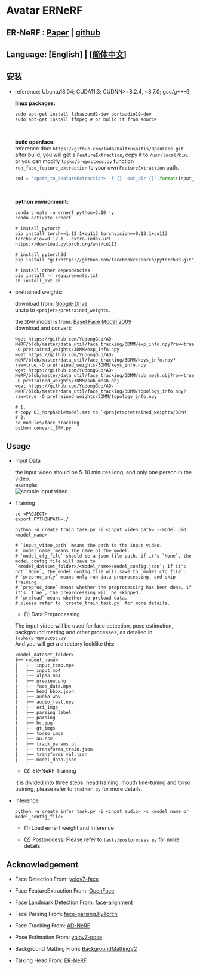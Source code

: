 # Avatar ERNeRF

## ER-NeRF : [Paper](https://arxiv.org/abs/2307.09323) | [github](https://github.com/Fictionarry/ER-NeRF.git)

## Language: [English] | [[简体中文](README_CN.md)]

## 安装

- reference: Ubuntu18.04; CUDA11.3; CUDNN>=8.2.4, <8.7.0; gcc/g++-9;

    **linux packages:**
    <br>
    ```shell
    sudo apt-get install libasound2-dev portaudio19-dev
    sudo apt-get install ffmpeg # or build it from source
    ```
    <br>

    **build openface:**
    <br>
    reference doc: `https://github.com/TadasBaltrusaitis/OpenFace.git`<br>
    after build, you will get a `FeatureExtraction`, copy it to `/usr/local/bin`.
    <br>
    or you can modify `tasks/preprocess.py` function `run_face_feature_extraction` to your own `FeatureExtraction` path.
    ```python
    cmd = "<path_to_FeatureExtraction> -f {} -out_dir {}".format(input_path, temp_dir)
    ```
    <br>

    **python environment:**
    <br>
    ```shell
    conda create -n ernerf python=3.10 -y
    conda activate ernerf

    # install pytorch
    pip install torch==1.12.1+cu113 torchvision==0.13.1+cu113 torchaudio==0.12.1 --extra-index-url https://download.pytorch.org/whl/cu113

    # install pytorch3d
    pip install "git+https://github.com/facebookresearch/pytorch3d.git"

    # install other dependencies
    pip install -r requirements.txt
    sh install_ext.sh
    ```

- pretrained weights:

    download from: [Google Drive](https://drive.google.com/file/d/12kz5-UwWyKzTf7z2hFUO41Jx5wnTEbJy/view?usp=drive_link)<br>
    unzip to `<projet>/pretrained_weights`.
    <br>

    the `3DMM` model is from: [Basel Face Model 2009](https://faces.dmi.unibas.ch/bfm/main.php?nav=1-1-0&id=details)
    <br>
    download and convert:

    ```shell
    wget https://github.com/YudongGuo/AD-NeRF/blob/master/data_util/face_tracking/3DMM/exp_info.npy?raw=true -O pretrained_weights/3DMM/exp_info.npy
    wget https://github.com/YudongGuo/AD-NeRF/blob/master/data_util/face_tracking/3DMM/keys_info.npy?raw=true -O pretrained_weights/3DMM/keys_info.npy
    wget https://github.com/YudongGuo/AD-NeRF/blob/master/data_util/face_tracking/3DMM/sub_mesh.obj?raw=true -O pretrained_weights/3DMM/sub_mesh.obj
    wget https://github.com/YudongGuo/AD-NeRF/blob/master/data_util/face_tracking/3DMM/topology_info.npy?raw=true -O pretrained_weights/3DMM/topology_info.npy
    ``` 

    ```shell
    # 1. 
    # copy 01_MorphableModel.mat to `<projet>pretrained_weights/3DMM`
    # 2.
    cd modules/face_tracking
    python convert_BFM.py
    ```

## Usage

- Input Data

    the input video should be 5-10 minutes long, and only one person in the video.
    <br>
    example:
    <br>
    ![sample input video](./docs/sample_video.gif)

- Training

    ```shell
    cd <PROJECT>
    export PYTHONPATH=./

    python -u create_train_task.py -i <input_video_path> --model_uid <model_name>

    # `input_video_path` means the path to the input video.
    # `model_name` means the name of the model.
    # `model_cfg_file` should be a json file path, if it's `None`, the model_config file will save to `<model_dataset_folder>/<model_name>/model_config.json`; if it's not `None`, the model_config file will save to `model_cfg_file`.
    # `preproc_only` means only run data preprocessing, and skip training.
    # `preproc_done` means whether the preprocessing has been done, if it's `True`, the preprocessing will be skipped.
    # `preload` means whether do preload data.
    # please refer to `create_train_task.py` for more details.
    ```

    - (1) Data Preprocessing

    The input video will be used for face detection, pose estimation, background matting and other processes, as detailed in `tasks/preprocess.py`
    <br>
    And you will get a directory looklike this:
    ```
    <model_dataset_folder>
    ├── <model_name>
    |	├── input_temp.mp4
    |	├── input.mp4
    |	├── alpha.mp4
    |	├── preview.png
    |	├── face_data.mp4
    |	├── head_bbox.json
    |	├── audio.wav
    |	├── audio_feat.npy
    |	├── ori_imgs
    |	├── parsing_label
    |	├── parsing
    |	├── bc.jpg
    |	├── gt_imgs
    |	├── torso_imgs
    |	├── au.csv
    |	├── track_params.pt
    |	├── transforms_train.json
    |	├── transforms_val.json
    |	├── model_data.json

    ```

    - (2) ER-NeRF Training
    
    It is divided into three steps: head training, mouth fine-tuning and torso training, please refer to `trainer.py` for more details.

- Inference

    ```shell
    python -u create_infer_task.py -i <input_audio> -c <model_name or model_config_file>
    ```

    - (1) Load ernerf weight and Inference
    
    - (2) Postprocess: Please refer to `tasks/postprocess.py` for more details.

## Acknowledgement

- Face Detection From: [yolov7-face](https://github.com/derronqi/yolov7-face.git)

- Face FeatureExtraction From: [OpenFace](https://github.com/TadasBaltrusaitis/OpenFace.git)

- Face Landmark Detection From: [face-alignment](https://github.com/1adrianb/face-alignment.git)

- Face Parsing From: [face-parsing.PyTorch](https://github.com/zllrunning/face-parsing.PyTorch.git)

- Face Tracking From: [AD-NeRF](https://github.com/YudongGuo/AD-NeRF.git)

- Pose Estimation From: [yolov7-pose](https://github.com/trancongman276/yolov7-pose.git)

- Background Matting From: [BackgroundMattingV2](https://github.com/PeterL1n/BackgroundMattingV2.git)

- Talking Head From: [ER-NeRF](https://github.com/Fictionarry/ER-NeRF.git)
